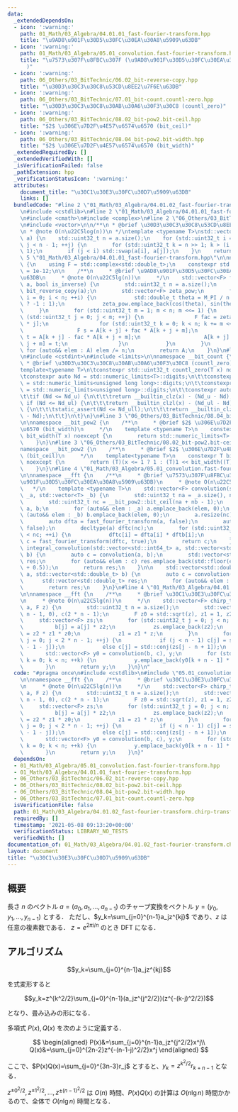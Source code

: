 ```yaml
---
data:
  _extendedDependsOn:
  - icon: ':warning:'
    path: 01_Math/03_Algebra/04.01.01_fast-fourier-transform.hpp
    title: "\u9AD8\u901F\u30D5\u30FC\u30EA\u30A8\u5909\u63DB"
  - icon: ':warning:'
    path: 01_Math/03_Algebra/05.01_convolution.fast-fourier-transform.hpp
    title: "\u7573\u307F\u8FBC\u307F (\u9AD8\u901F\u30D5\u30FC\u30EA\u30A8\u5909\u63DB\
      )"
  - icon: ':warning:'
    path: 06_Others/03_BitTechnic/06.02_bit-reverse-copy.hpp
    title: "\u30D3\u30C3\u30C8\u53CD\u8EE2\u7F6E\u63DB"
  - icon: ':warning:'
    path: 06_Others/03_BitTechnic/07.01_bit-count.countl-zero.hpp
    title: "\u30D3\u30C3\u30C8\u30AB\u30A6\u30F3\u30C8 (countl_zero)"
  - icon: ':warning:'
    path: 06_Others/03_BitTechnic/08.02_bit-pow2.bit-ceil.hpp
    title: "$2$ \u306E\u7D2F\u4E57\u6574\u6570 (bit_ceil)"
  - icon: ':warning:'
    path: 06_Others/03_BitTechnic/08.04_bit-pow2.bit-width.hpp
    title: "$2$ \u306E\u7D2F\u4E57\u6574\u6570 (bit_width)"
  _extendedRequiredBy: []
  _extendedVerifiedWith: []
  _isVerificationFailed: false
  _pathExtension: hpp
  _verificationStatusIcon: ':warning:'
  attributes:
    document_title: "\u30C1\u30E3\u30FC\u30D7\u5909\u63DB"
    links: []
  bundledCode: "#line 2 \"01_Math/03_Algebra/04.01.02_fast-fourier-transform.chirp-transform.hpp\"\
    \n#include <cstdlib>\n#line 2 \"01_Math/03_Algebra/04.01.01_fast-fourier-transform.hpp\"\
    \n#include <cmath>\n#include <complex>\n#line 2 \"06_Others/03_BitTechnic/06.02_bit-reverse-copy.hpp\"\
    \n#include <vector>\n\n/**\n * @brief \u30D3\u30C3\u30C8\u53CD\u8EE2\u7F6E\u63DB\
    \n * @note O(n\u22C5log(n))\n */\ntemplate <typename T>\nstd::vector<T> bit_reverse_copy(std::vector<T>\
    \ a) {\n    std::uint32_t n = a.size();\n    for (std::uint32_t i = 0, j = 1;\
    \ j < n - 1; ++j) {\n        for (std::uint32_t k = n >> 1; k > (i ^= k); k >>=\
    \ 1);\n        if (j < i) std::swap(a[i], a[j]);\n    }\n    return a;\n}\n#line\
    \ 5 \"01_Math/03_Algebra/04.01.01_fast-fourier-transform.hpp\"\n\nnamespace __fft\
    \ {\n    using F = std::complex<std::double_t>;\n    constexpr std::double_t EPS\
    \ = 1e-12;\n\n    /**\n     * @brief \u9AD8\u901F\u30D5\u30FC\u30EA\u30A8\u5909\
    \u63DB\n     * @note O(n\u22C5lg(n))\n     */\n    std::vector<F> fast_fourier_transform(std::vector<F>\
    \ a, bool is_inverse) {\n        std::uint32_t n = a.size();\n        auto A =\
    \ bit_reverse_copy(a);\n        std::vector<F> zeta_pow;\n        for (std::uint32_t\
    \ i = 0; i < n; ++i) {\n            std::double_t theta = M_PI / n * i * (is_inverse\
    \ ? -1 : 1);\n            zeta_pow.emplace_back(cos(theta), sin(theta));\n   \
    \     }\n        for (std::uint32_t m = 1; m < n; m <<= 1) {\n            for\
    \ (std::uint32_t j = 0; j < m; ++j) {\n                F fac = zeta_pow[n / m\
    \ * j];\n                for (std::uint32_t k = 0; k < n; k += m << 1) {\n   \
    \                 F s = A[k + j] + fac * A[k + j + m];\n                    F\
    \ t = A[k + j] - fac * A[k + j + m];\n                    A[k + j] = s; A[k +\
    \ j + m] = t;\n                }\n            }\n        }\n        if (is_inverse)\
    \ for (auto&& elem : A) elem /= n;\n        return A;\n    }\n}\n#line 2 \"06_Others/03_BitTechnic/07.01_bit-count.countl-zero.hpp\"\
    \n#include <cstdint>\n#include <limits>\n\nnamespace __bit_count {\n\t/**\n\t\
    \ * @brief \u30D3\u30C3\u30C8\u30AB\u30A6\u30F3\u30C8 (countl_zero)\n\t */\n\t\
    template<typename T>\n\tconstexpr std::uint32_t countl_zero(T x) noexcept {\n\t\
    \tconstexpr auto Nd = std::numeric_limits<T>::digits;\n\t\tconstexpr auto Nd_ull\
    \ = std::numeric_limits<unsigned long long>::digits;\n\t\tconstexpr auto Nd_ul\
    \ = std::numeric_limits<unsigned long>::digits;\n\t\tconstexpr auto Nd_u = std::numeric_limits<unsigned>::digits;\n\
    \t\tif (Nd <= Nd_u) {\n\t\t\treturn __builtin_clz(x) - (Nd_u - Nd);\n\t\t} else\
    \ if (Nd <= Nd_ul) {\n\t\t\treturn __builtin_clzl(x) - (Nd_ul - Nd);\n\t\t} else\
    \ {\n\t\t\tstatic_assert(Nd <= Nd_ull);\n\t\t\treturn __builtin_clzll(x) - (Nd_ull\
    \ - Nd);\n\t\t}\n\t}\n}\n#line 3 \"06_Others/03_BitTechnic/08.04_bit-pow2.bit-width.hpp\"\
    \n\nnamespace __bit_pow2 {\n    /**\n     * @brief $2$ \u306E\u7D2F\u4E57\u6574\
    \u6570 (bit_width)\n     */\n    template <typename T>\n    constexpr std::uint32_t\
    \ bit_width(T x) noexcept {\n        return std::numeric_limits<T>::digits - __bit_count::countl_zero(x);\n\
    \    }\n}\n#line 3 \"06_Others/03_BitTechnic/08.02_bit-pow2.bit-ceil.hpp\"\n\n\
    namespace __bit_pow2 {\n    /**\n     * @brief $2$ \u306E\u7D2F\u4E57\u6574\u6570\
    \ (bit_ceil)\n     */\n    template<typename T>\n    constexpr T bit_ceil(T x)\
    \ noexcept {\n        return (T)(x <= 1 ? 1 : (T)1 << bit_width((T)(x - 1)));\n\
    \    }\n}\n#line 4 \"01_Math/03_Algebra/05.01_convolution.fast-fourier-transform.hpp\"\
    \n\nnamespace __fft {\n    /**\n     * @brief \u7573\u307F\u8FBC\u307F (\u9AD8\
    \u901F\u30D5\u30FC\u30EA\u30A8\u5909\u63DB)\n     * @note O(n\u22C5lg(n))\n  \
    \   */\n    template <typename T>\n    std::vector<F> convolution(std::vector<T>\
    \ _a, std::vector<T> _b) {\n        std::uint32_t na = _a.size(), nb = _b.size();\n\
    \        std::uint32_t nc = __bit_pow2::bit_ceil(na + nb - 1);\n        std::vector<F>\
    \ a, b;\n        for (auto&& elem : _a) a.emplace_back(elem, 0);\n        for\
    \ (auto&& elem : _b) b.emplace_back(elem, 0);\n        a.resize(nc); b.resize(nc);\n\
    \        auto dfta = fast_fourier_transform(a, false);\n        auto dftb = fast_fourier_transform(b,\
    \ false);\n        decltype(a) dftc(nc);\n        for (std::uint32_t i = 0; i\
    \ < nc; ++i) {\n            dftc[i] = dfta[i] * dftb[i];\n        }\n        auto\
    \ c = fast_fourier_transform(dftc, true);\n        return c;\n    }\n\n    std::vector<std::int64_t>\
    \ integral_convolution(std::vector<std::int64_t> a, std::vector<std::int64_t>\
    \ b) {\n        auto c = convolution(a, b);\n        std::vector<std::int64_t>\
    \ res;\n        for (auto&& elem : c) res.emplace_back(std::floor(elem.real()\
    \ + 0.5));\n        return res;\n    }\n\n    std::vector<std::double_t> real_convolution(std::vector<std::double_t>\
    \ a, std::vector<std::double_t> b) {\n        auto c = convolution(a, b);\n  \
    \      std::vector<std::double_t> res;\n        for (auto&& elem : c) res.emplace_back(elem.real());\n\
    \        return res;\n    }\n}\n#line 4 \"01_Math/03_Algebra/04.01.02_fast-fourier-transform.chirp-transform.hpp\"\
    \n\nnamespace __fft {\n    /**\n     * @brief \u30C1\u30E3\u30FC\u30D7\u5909\u63DB\
    \n     * @note O(n\u22C5lg(n))\n     */\n    std::vector<F> chirp_transform(std::vector<F>\
    \ a, F z) {\n        std::uint32_t n = a.size();\n        std::vector<F> b(2 *\
    \ n - 1, 0), c(2 * n - 1);\n        F z0 = std::sqrt(z), z1 = 1, z2 = 1;\n   \
    \     std::vector<F> zs;\n        for (std::uint32_t j = 0; j < n; ++j) {\n  \
    \          b[j] = a[j] * z2;\n            zs.emplace_back(z2);\n            z2\
    \ = z2 * z1 * z0;\n            z1 = z1 * z;\n        }\n        for (std::uint32_t\
    \ j = 0; j < 2 * n - 1; ++j) {\n            if (j < n - 1) c[j] = std::conj(zs[n\
    \ - 1 - j]);\n            else c[j] = std::conj(zs[j - n + 1]);\n        }\n \
    \       std::vector<F> y0 = convolution(b, c), y;\n        for (std::uint32_t\
    \ k = 0; k < n; ++k) {\n            y.emplace_back(y0[k + n - 1] * zs[k]);\n \
    \       }\n        return y;\n    }\n}\n"
  code: "#pragma once\n#include <cstdlib>\n#include \"05.01_convolution.fast-fourier-transform.hpp\"\
    \n\nnamespace __fft {\n    /**\n     * @brief \u30C1\u30E3\u30FC\u30D7\u5909\u63DB\
    \n     * @note O(n\u22C5lg(n))\n     */\n    std::vector<F> chirp_transform(std::vector<F>\
    \ a, F z) {\n        std::uint32_t n = a.size();\n        std::vector<F> b(2 *\
    \ n - 1, 0), c(2 * n - 1);\n        F z0 = std::sqrt(z), z1 = 1, z2 = 1;\n   \
    \     std::vector<F> zs;\n        for (std::uint32_t j = 0; j < n; ++j) {\n  \
    \          b[j] = a[j] * z2;\n            zs.emplace_back(z2);\n            z2\
    \ = z2 * z1 * z0;\n            z1 = z1 * z;\n        }\n        for (std::uint32_t\
    \ j = 0; j < 2 * n - 1; ++j) {\n            if (j < n - 1) c[j] = std::conj(zs[n\
    \ - 1 - j]);\n            else c[j] = std::conj(zs[j - n + 1]);\n        }\n \
    \       std::vector<F> y0 = convolution(b, c), y;\n        for (std::uint32_t\
    \ k = 0; k < n; ++k) {\n            y.emplace_back(y0[k + n - 1] * zs[k]);\n \
    \       }\n        return y;\n    }\n}"
  dependsOn:
  - 01_Math/03_Algebra/05.01_convolution.fast-fourier-transform.hpp
  - 01_Math/03_Algebra/04.01.01_fast-fourier-transform.hpp
  - 06_Others/03_BitTechnic/06.02_bit-reverse-copy.hpp
  - 06_Others/03_BitTechnic/08.02_bit-pow2.bit-ceil.hpp
  - 06_Others/03_BitTechnic/08.04_bit-pow2.bit-width.hpp
  - 06_Others/03_BitTechnic/07.01_bit-count.countl-zero.hpp
  isVerificationFile: false
  path: 01_Math/03_Algebra/04.01.02_fast-fourier-transform.chirp-transform.hpp
  requiredBy: []
  timestamp: '2021-05-08 09:13:20+00:00'
  verificationStatus: LIBRARY_NO_TESTS
  verifiedWith: []
documentation_of: 01_Math/03_Algebra/04.01.02_fast-fourier-transform.chirp-transform.hpp
layout: document
title: "\u30C1\u30E3\u30FC\u30D7\u5909\u63DB"
---
```


## 概要

長さ $n$ のベクトル $a=(a_{0},a_{1},\ldots,a_{n-1})$ のチャープ変換をベクトル $y=(y_0,y_1,\ldots,y_{n-1})$ とする．
ただし、$y_k=\sum_{j=0}^{n-1}a_jz^{kj}$ であり、$z$ は任意の複素数である．
$z=e^{2\pi i/n}$ のとき DFT になる．

## アルゴリズム

$$y_k=\sum_{j=0}^{n-1}a_jz^{kj}$$

を式変形すると

$$y_k=z^{k^2/2}\sum_{j=0}^{n-1}(a_jz^{j^2/2})(z^{-(k-j)^2/2})$$

となり、畳み込みの形になる．

多項式 $P(x),Q(x)$ を次のように定義する．

$$
\begin{aligned}
P(x)&=\sum_{j=0}^{n-1}a_jz^{j^2/2}x^j\\
Q(x)&=\sum_{j=0}^{2n-2}z^{-(n-1-j)^2/2}x^j
\end{aligned}
$$

ここで、$P(x)Q(x)=\sum_{j=0}^{3n-3}r_j$ とすると、$y_k=z^{k^2/2}r_{k+n-1}$ となる．

$z^{\pm0^2/2},z^{\pm1^2/2},\ldots,z^{\pm(n-1)^2/2}$ は $O(n)$ 時間、$P(x)Q(x)$ の計算は $O(n\lg{n})$ 時間かかるので、全体で $O(n\lg{n})$ 時間となる．